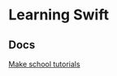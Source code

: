 <h1>Learning Swift</h1>

<h2>Docs</h2>
<a href="https://www.makeschool.com/tutorials">Make school tutorials</a>

